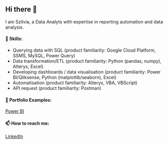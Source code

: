## Hi there 👋

<!--
**silva-june/silva-june** is a ✨ _special_ ✨ repository because its `README.md` (this file) appears on your GitHub profile.

Here are some ideas to get you started:

- 🔭 I’m currently working on ...
- 🌱 I’m currently learning ...
- 👯 I’m looking to collaborate on ...
- 🤔 I’m looking for help with ...
- 💬 Ask me about ...
- 📫 How to reach me: ...
- 😄 Pronouns: ...
- ⚡ Fun fact: ...
 🛠️
-->

I am Szilvia, a Data Analyts with expertise in reporting automation and data analysis.

#### 📖 Skills:
- Querying data with SQL (product familiarity: Google Cloud Platform, SSMS, MySQL, Power Query)
- Data transformation/ETL (product familiarity: Python (pandas, numpy), Alteryx, Excel)
- Developing dashboards / data visualisation (product familiarity: Power BI/Qliksense, Python (matplotlib/seaborn), Excel)
- Automatisation (product familiarity: Alteryx, VBA, VBScript)
- API request (product familiarity: Postman)

 #### 🎨 Portfolio Examples:
 
[Power BI](https://github.com/silva-june/Power-Query-Practice)

 #### 📫 How to reach me: 
 
 [LinkedIn](https://www.linkedin.com/in/szilvia-jani-36378011a/)
